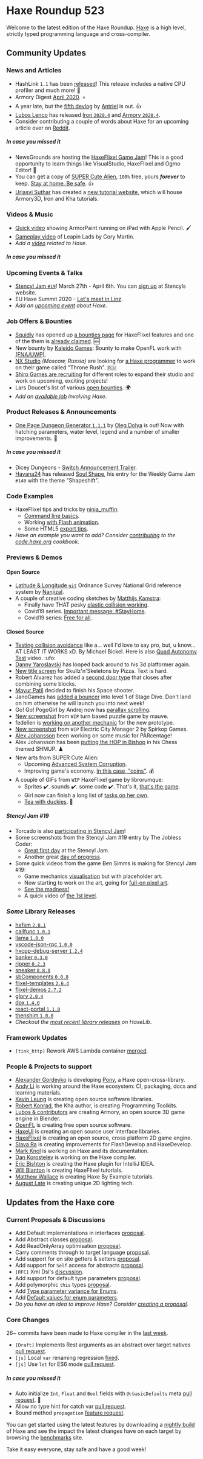 [_template]: ../templates/roundup.html
[date]: / "2020-04-02 09:51:00"
[modified]: / "2020-04-02 10:55:00"
[published]: / "2020-04-02 12:00:00"
[description]: / "The latest news covering the Haxe community, featuring upcoming talks, the latest HaxeLib releases, game previews and lots more!"
[contributor]: https://twitter.com/teormech "Alexander Hohlov"

# Haxe Roundup 523

Welcome to the latest edition of the Haxe Roundup. [Haxe](http://haxe.org/?ref=haxe.io) is a high level, strictly typed programming language and cross-compiler.

## Community Updates

### News and Articles

- HashLink `1.1` has been [released](https://twitter.com/ncannasse/status/1244605603894394880)! This release includes a native CPU profiler and much more! :tada:
- Armory Digest [April 2020](https://github.com/Naxela/Armory_Digest/blob/master/April-2020/AD-april-2020.md). :star:
- A year late, but the [fifth devlog](https://antriel.com/post/rpg-devlog-5/) by [Antriel](https://twitter.com/PeterAchberger/status/1244718088102326274) is out. :+1:
- [Lubos Lenco](https://twitter.com/luboslenco) has released [Iron `2020.4`](https://github.com/armory3d/iron/releases/tag/20.04) and [Armory `2020.4`](https://github.com/armory3d/armory/releases/tag/20.04).
- Consider contributing a couple of words about Haxe for an upcoming article over on [Reddit](https://www.reddit.com/r/haxe/comments/fsa28y/a_couple_of_words_about_haxe_for_an_article/).

##### _In case you missed it_

- NewsGrounds are hosting the [HaxeFlixel Game Jam](https://www.newgrounds.com/bbs/topic/1450269#bbspost26465536_post_text)! This is a good opportunity to learn things like VisualStudio, HaxeFlixel and Ogmo Editor! :star2:
- You can get a copy of [SUPER Cute Alien](https://twitter.com/SUPERCuteAlien/status/1242206098419056640), `100%` free, yours _**forever**_ to keep. [Stay at home. Be safe](https://setentia-studios.itch.io/super-cute-alien). :+1:
- [Urjasvi Suthar](https://twitter.com/UrjasviS/status/1240657697457999874) has created a [new tutorial website](https://blackgoku36.github.io/BG36-tutorials/), which will house Armory3D, Iron and Kha tutorials.

### Videos & Music

- [Quick video](https://twitter.com/jimmygunawanapp/status/1242254479644188672) showing ArmorPaint running on iPad with Apple Pencil. :paintbrush:
- [Gameplay video](https://twitter.com/CoryAlexMartin/status/1245425830492241920) of Leapin Lads by Cory Martin.
- _Add a [video](https://github.com/skial/haxe.io/labels/video) related to Haxe_.

##### _In case you missed it_


### Upcoming Events & Talks

- [Stencyl Jam `#19`](https://twitter.com/Stencyl/status/1240400427524534277)! March 27th - April 6th. You can [sign up](https://itch.io/jam/stencyl-jam-19) at Stencyls website.
- EU Haxe Summit 2020 - [Let's meet in Linz](https://community.haxe.org/t/eu-haxe-summit-2020-lets-meet-in-linz/2114).
- _Add an [upcoming event](https://github.com/skial/haxe.io/labels/events) about Haxe._

### Job Offers & Bounties

- [Squidly](https://twitter.com/squuuidly/status/1243925472121151488) has opened up [a bounties page](https://github.com/chosencharacters/squidBounties) for HaxeFlixel features and one of the them is [already claimed](https://github.com/chosencharacters/squidBounties/issues/2). :new:
- New bounty by [Kaleido Games](https://twitter.com/KaleidoGames): Bounty to make OpenFL work with [(FNA/UWP)](https://community.openfl.org/t/bounty-to-make-openfl-work-with-fna-uwp-300usd-150usd/12328).
- [NX Studio](https://studionx.ru/) _(Moscow, Russia)_ are looking for [a Haxe programmer](https://hh.ru/vacancy/35432606) to work on their game called "Throne Rush". :ru:
- [Shiro Games are recruiting](https://twitter.com/ncannasse/status/1166704326485651457) for different roles to expand their studio and work on upcoming, exciting projects!
- Lars Doucet's list of various [open bounties](https://github.com/larsiusprime/larsBounties/issues). :earth_africa:
- _Add an [available job](https://github.com/skial/haxe.io/labels/jobs) involving Haxe_.

### Product Releases & Announcements

- [One Page Dungeon Generator `1.1.1`](https://www.patreon.com/posts/35396692) by [Oleg Dolya](https://twitter.com/watawatabou) is out! Now with hatching parameters, water level, legend and a number of smaller improvements. :star2:

##### _In case you missed it_

- Dicey Dungeons - [Switch Announcement Trailer](https://www.youtube.com/watch?v=f3ipCKpW23c).
- [Havana24](https://twitter.com/hav24/status/1241079815953887240) has released [Soul Shape](https://havana24.itch.io/soulshape), his entry for the Weekly Game Jam `#140` with the theme "Shapeshift".

### Code Examples

- HaxeFlixel tips and tricks by [ninja_muffin](https://twitter.com/ninja_muffin99):
    - [Command line basics](https://ninjamuffin99.newgrounds.com/news/post/1090480).
    - Working [with Flash animation](https://ninjamuffin99.newgrounds.com/news/post/1090580).
    - Some HTML5 [export tips](https://ninjamuffin99.newgrounds.com/news/post/1091199).
- _Have an example you want to add? Consider [contributing](https://github.com/HaxeFoundation/code-cookbook#contributing-articles) to the [code.haxe.org](https://code.haxe.org/) cookbook._

### Previews & Demos

#### Open Source

- [Latitude & Longitude `git`](https://github.com/nanjizal/latLongUK) Ordnance Survey National Grid reference system by [Nanjizal](https://twitter.com/Nanjizal_net/status/1244101995230834688).
- A couple of creative coding sketches by [Matthijs Kamstra](https://twitter.com/MatthijsKamstra):
    - Finally have THAT pesky [elastic collision working](https://www.instagram.com/p/B-PnrFjn7me/?igshid=zdtn7ks44jyz).
    - Covid19 series. [Important message: #StayHome](https://www.instagram.com/p/B-RT8tAHXCS/?igshid=wej3mowjqjgs).
    - Covid19 series: [Free for all](https://www.instagram.com/p/B-UDqx1nMVS/).

#### Closed Source

- [Testing collision avoidance](https://twitter.com/dazKind/status/1244769122249998339) like a... well I'd love to say pro, but, u know... AT LEAST IT WORKS xD. By Michael Bickel. Here is also [Quad Autonomy Test](https://www.youtube.com/watch?v=Du2sHf-fVDA&feature=youtu.be) video. :ufo:
- [Danny Yaroslavski](https://twitter.com/dannyaroslavski/status/1244066889896046592) has looped back around to his 3d platformer again.
- [New title screen](https://twitter.com/Pizzamakesgames/status/1244339054302441475) for Skullz'n'Skeletons by Pizza. Text is hard.
- Robert Alvarez has added a [second door type](https://twitter.com/Rob1221dev/status/1244268497678581761) that closes after combining some blocks.
- [Mayur Patil](https://twitter.com/__Mayur___/status/1243971599931334656) decided to finish his Space shooter.
- JanoGames has [added a bouncer](https://twitter.com/jano_games/status/1243919732027338752) into level 1 of Stage Dive. Don't land on him otherwise he will launch you into next week!
- Go! Go! PogoGirl by Andrej now has [parallax scrolling](https://twitter.com/ohsat_games/status/1245417650093686784).
- [New screenshot](https://twitter.com/mauvecow/status/1243746147685953537) from `WIP` turn based puzzle game by mauve.
- fedellen is [working on another mechanic](https://twitter.com/fedellen/status/1243591664863784964) for the new prototype.
- [New screenshot](https://twitter.com/SpirkopGames/status/1243890963182956544) from `WIP` Electric City Manager 2 by Spirkop Games.
- [Alex Johansson](https://twitter.com/alexvscoding/status/1245347348349423617) been working on some music for PARcentage!
- Alex Johansson has been [putting the HOP in Bishop](https://twitter.com/alexvscoding/status/1243679735235973121) in his Chess themed SHMUP. :chess_pawn:
- New arts from SUPER Cute Alien:
    - Upcoming [Advanced System Corruption](https://twitter.com/SUPERCuteAlien/status/1243662966005923841).
    - Improving game's economy. [In this case, "coins"](https://twitter.com/SUPERCuteAlien/status/1245067966712086529). :moneybag:
- A couple of GIFs from `WIP` HaxeFlixel game by librorumque:
    - Sprites :heavy_check_mark:. sounds :heavy_check_mark:. some code :heavy_check_mark:. That's it, [that's the game](https://twitter.com/librorumque/status/1244314337772216323).
    - Girl now can finish a long list of [tasks on her own](https://twitter.com/librorumque/status/1244702215589318658).
    - [Tea with duckies](https://twitter.com/librorumque/status/1245430723080749056). :duck:

##### Stencyl Jam #19

- Torcado is also [participating in Stencyl Jam](https://twitter.com/torcado/status/1244054125358153728)!
- Some screenshots from the Stencyl Jam #19 entry by The Jobless Coder:
    - [Great first day](https://twitter.com/TheJoblessCoder/status/1243826259731173376) at the Stencyl Jam.
    - Another great [day of progress](https://twitter.com/TheJoblessCoder/status/1244049395240165377).
- Some quick videos from the game Ben Simms is making for Stencyl Jam #19:
    - Game mechanics [visualisation](https://twitter.com/zerosimms/status/1243930144877744129) but with placeholder art.
    - Now starting to work on the art, going for [full-on pixel art](https://twitter.com/zerosimms/status/1244216933802795009).
    - [See the madness!](https://twitter.com/zerosimms/status/1244883055673819136)
    - A quick video of [the 1st level](https://twitter.com/zerosimms/status/1245431665607966731).

### _Some_ Library Releases

- [hxfsm `2.0.1`](https://lib.haxe.org/p/hxfsm/)
- [callfunc `1.0.1`](https://lib.haxe.org/p/callfunc/)
- [llama `1.0.0`](https://lib.haxe.org/p/llama/)
- [vscode-json-rpc `1.0.0`](https://lib.haxe.org/p/vscode-json-rpc/)
- [hxcpp-debug-server `1.2.4`](https://lib.haxe.org/p/hxcpp-debug-server/)
- [banker `0.3.0`](https://lib.haxe.org/p/banker/)
- [ripper `0.2.3`](https://lib.haxe.org/p/ripper/)
- [sneaker `0.8.0`](https://lib.haxe.org/p/sneaker/)
- [sbComponents `0.0.8`](https://lib.haxe.org/p/sbComponents/)
- [flixel-templates `2.6.4`](https://lib.haxe.org/p/flixel-templates/)
- [flixel-demos `2.7.2`](https://lib.haxe.org/p/flixel-demos/)
- [glory `2.0.4`](https://lib.haxe.org/p/glory/)
- [dox `1.4.0`](https://lib.haxe.org/p/dox/)
- [react-portal `1.1.0`](https://lib.haxe.org/p/react-portal/)
- [thenshim `1.0.0`](https://lib.haxe.org/p/thenshim/)
- _Checkout the [most recent library releases](https://lib.haxe.org/recent/) on HaxeLib_.

### Framework Updates

- `[tink_http]` Rework AWS Lambda container [merged](https://github.com/haxetink/tink_http/pull/114).

### People & Projects to support

- [Alexander Gordeyko](https://www.patreon.com/axgord) is developing [Pony](https://github.com/AxGord/Pony), a Haxe open-cross-library.
- [Andy Li](https://github.com/users/andyli/sponsorship) is working around the Haxe ecosystem: CI, packaging, docs and learning materials.
- [Kevin Leung](https://www.patreon.com/kevinresol) is creating open source software libraries.
- [Robert Konrad](https://www.patreon.com/RobDangerous), the Kha author, is creating Programming Toolkits.
- [Lubos & contributors](https://armory3d.org/fund) are creating Armory, an open source 3D game engine in Blender.
- [OpenFL](https://www.patreon.com/openfl) is creating free open source software.
- [HaxeUI](https://www.patreon.com/haxeui) is creating an open source user interface libraries.
- [HaxeFlixel](https://www.patreon.com/haxeflixel) is creating an open source, cross platform 2D game engine.
- [Slava Ra](https://www.patreon.com/slavara) is creating improvements for FlashDevelop and HaxeDevelop.
- [Mark Knol](https://www.patreon.com/markknol) is working on Haxe and its documentation.
- [Dan Korostelev](https://www.patreon.com/nadako) is working on the Haxe compiler.
- [Eric Bishton](https://www.patreon.com/EricBishton) is creating the Haxe plugin for IntelliJ IDEA.
- [Will Blanton](https://www.patreon.com/x01010111) is creating HaxeFlixel tutorials.
- [Matthew Wallace](https://www.patreon.com/haxeexamples) is creating Haxe By Example tutorials.
- [August Late](https://www.patreon.com/augustlate) is creating unique 2D lighting tech.

## Updates from the Haxe core

### Current Proposals & Discussions

- Add Default implementations in interfaces [proposal](https://github.com/HaxeFoundation/haxe-evolution/pull/70).
- Add Abstract classes [proposal](https://github.com/HaxeFoundation/haxe-evolution/pull/69).
- Add ReadOnlyArray optimisation [proposal](https://github.com/HaxeFoundation/haxe-evolution/pull/68).
- Carry comments through to target language [proposal](https://github.com/HaxeFoundation/haxe-evolution/pull/65).
- Add support for on site getters & setters [proposal](https://github.com/HaxeFoundation/haxe-evolution/pull/63).
- Add support for `Self` access for abstracts [proposal](https://github.com/HaxeFoundation/haxe-evolution/pull/62).
- `[RFC]` Xml Dsl's [discussion](https://github.com/HaxeFoundation/haxe-evolution/issues/60).
- Add support for default type parameters [proposal](https://github.com/HaxeFoundation/haxe-evolution/pull/50).
- Add polymorphic `this` types [proposal](https://github.com/HaxeFoundation/haxe-evolution/pull/36).
- Add [Type parameter variance for Enums](https://github.com/HaxeFoundation/haxe-evolution/pull/28).
- Add [Default values for enum parameters](https://github.com/HaxeFoundation/haxe-evolution/issues/27).
- _Do you have an idea to improve Haxe? Consider [creating a proposal]._

### Core Changes

26~ commits have been made to Haxe compiler in the [last week].

- `[Draft]` Implements Rest arguments as an abstract over target natives [pull request](https://github.com/HaxeFoundation/haxe/pull/9274).
- `[js]` Local `var` renaming regression [fixed](https://github.com/HaxeFoundation/haxe/issues/9281).
- `[js]` Use `let` for ES6 mode [pull request](https://github.com/HaxeFoundation/haxe/pull/9280).

##### _In case you missed it_

- Auto initialize `Int`, `Float` and `Bool` fields with `@:basicDefaults` meta [pull request](https://github.com/HaxeFoundation/haxe/pull/9265). :star2:
- Allow no type hint for catch var [pull request](https://github.com/HaxeFoundation/haxe/pull/9269).
- Bound method `propagation` [feature request](https://github.com/HaxeFoundation/haxe/issues/9268).

You can get started using the latest features by downloading a [nightly build] of Haxe and see the impact the latest changes have on each target by browsing the [benchmarks] site.

Take it easy everyone, stay safe and have a good week!

[benchmarks]: https://benchs.haxe.org/
[nightly build]: http://build.haxe.org
[creating a proposal]: https://github.com/HaxeFoundation/haxe-evolution
[last week]: https://github.com/issues?q=closed%3A2020-03-26..2020-04-02+org%3Ahaxefoundation+is%3Aclosed+
